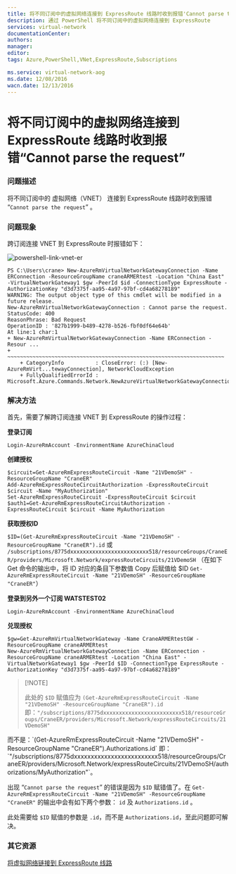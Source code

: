 ```yaml
---
title: 将不同订阅中的虚拟网络连接到 ExpressRoute 线路时收到报错'Cannot parse the request'
description: 通过 PowerShell 将不同订阅中的虚拟网络连接到 ExpressRoute
services: virtual-network
documentationCenter: 
authors: 
manager: 
editor: 
tags: Azure,PowerShell,VNet,ExpressRoute,Subscriptions

ms.service: virtual-network-aog
ms.date: 12/08/2016
wacn.date: 12/13/2016
---
```


# 将不同订阅中的虚拟网络连接到 ExpressRoute 线路时收到报错“Cannot parse the request” #

### 问题描述 ###

将不同订阅中的 虚拟网络（VNET） 连接到 ExpressRoute 线路时收到报错 “`Cannot parse the request`” 。

### 问题现象 ###

跨订阅连接 VNET 到 ExpressRoute 时报错如下：

![powershell-link-vnet-er](./media/aog-virtual-network-qa-expressroute-cannot-parse-request/powershell-link-vnet-er.png)

	PS C:\Users\crane> New-AzureRmVirtualNetworkGatewayConnection -Name ERConnection -ResourceGroupName craneARMERtest -Location "China East" -VirtualNetworkGateway1 $gw -PeerId $id -ConnectionType ExpressRoute -AuthorizationKey "d3d7375f-aa95-4a97-97bf-cd4a68278189" 
	WARNING: The output object type of this cmdlet will be modified in a future release.
	New-AzureRmVirtualNetworkGatewayConnection : Cannot parse the request.
	StatusCode: 400
	ReasonPhrase: Bad Request
	OperationID : '827b1999-b489-4278-b526-fbf0df64e64b'
	At line:1 char:1
	+ New-AzureRmVirtualNetworkGatewayConnection -Name ERConnection -Resour ...
	+ ~~~~~~~~~~~~~~~~~~~~~~~~~~~~~~~~~~~~~~~~~~~~~~~~~~~~~~~~~~~~~~~~~~~~~
	    + CategoryInfo          : CloseError: (:) [New-AzureRmVirt...tewayConnection], NetworkCloudException
	    + FullyQualifiedErrorId : Microsoft.Azure.Commands.Network.NewAzureVirtualNetworkGatewayConnectionCommand

### 解决方法 ###

首先，需要了解跨订阅连接 VNET 到 ExpressRoute 的操作过程：

**登录订阅**

	Login-AzureRmAccount -EnvironmentName AzureChinaCloud

**创建授权**

	$circuit=Get-AzureRmExpressRouteCircuit -Name "21VDemoSH" -ResourceGroupName "CraneER"
	Add-AzureRmExpressRouteCircuitAuthorization -ExpressRouteCircuit $circuit -Name "MyAuthorization"
	Set-AzureRmExpressRouteCircuit -ExpressRouteCircuit $circuit
	$auth1=Get-AzureRmExpressRouteCircuitAuthorization -ExpressRouteCircuit $circuit -Name MyAuthorization 
 
**获取授权ID**

`$ID=(Get-AzureRmExpressRouteCircuit -Name "21VDemoSH" -ResourceGroupName "CraneER").id`
 或 `/subscriptions/8775dxxxxxxxxxxxxxxxxxxxxxxxxx518/resourceGroups/CraneER/providers/Microsoft.Network/expressRouteCircuits/21VDemoSH` （在如下 Get 命令的输出中，将 ID 对应的条目下参数值 Copy 后赋值给 $ID
`Get-AzureRmExpressRouteCircuit -Name "21VDemoSH" -ResourceGroupName "CraneER"`）

**登录到另外一个订阅 WATSTEST02**

    Login-AzureRmAccount -EnvironmentName AzureChinaCloud
 
**兑现授权**

	$gw=Get-AzureRmVirtualNetworkGateway -Name CraneARMERtestGW -ResourceGroupName craneARMERtest 
	New-AzureRmVirtualNetworkGatewayConnection -Name ERConnection -ResourceGroupName craneARMERtest -Location "China East" -VirtualNetworkGateway1 $gw -PeerId $ID -ConnectionType ExpressRoute -AuthorizationKey "d3d7375f-aa95-4a97-97bf-cd4a68278189" 

>[!NOTE]<p>此处的 `$ID` 赋值应为 `(Get-AzureRmExpressRouteCircuit -Name "21VDemoSH" -ResourceGroupName "CraneER").id` 即：`"/subscriptions/8775dxxxxxxxxxxxxxxxxxxxxxxxxx518/resourceGroups/CraneER/providers/Microsoft.Network/expressRouteCircuits/21VDemoSH"`
<p>而不是：`(Get-AzureRmExpressRouteCircuit -Name "21VDemoSH" -ResourceGroupName "CraneER").Authorizations.id` 即：`"/subscriptions/8775dxxxxxxxxxxxxxxxxxxxxxxxxx518/resourceGroups/CraneER/providers/Microsoft.Network/expressRouteCircuits/21VDemoSH/authorizations/MyAuthorization"`。

出现 “`Cannot parse the request`” 的错误是因为 `$ID` 赋错值了。在 `Get-AzureRmExpressRouteCircuit -Name "21VDemoSH" -ResourceGroupName "CraneER"` 的输出中会有如下两个参数： `id` 及 `Authorizations.id` 。

此处需要给 `$ID` 赋值的参数是 `.id`，而不是 `Authorizations.id`，至此问题即可解决。

### 其它资源 ###

[将虚拟网络链接到 ExpressRoute 线路](./expressroute/expressroute-howto-linkvnet-arm.md)

